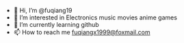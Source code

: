 - 👋 Hi, I’m @fuqiang19
- 👀 I’m interested in Electronics music movies anime games
- 🌱 I’m currently learning github
- 📫 How to reach me fuqiangx1999@foxmail.com

<!---
fuqiang19/fuqiang19 is a ✨ special ✨ repository because its `README.md` (this file) appears on your GitHub profile.
You can click the Preview link to take a look at your changes.
--->
